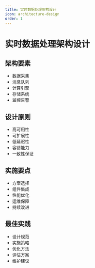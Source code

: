 ```yaml
---
title: 实时数据处理架构设计
icon: architecture-design
order: 1
---
```


# 实时数据处理架构设计

## 架构要素
- 数据采集
- 消息队列
- 计算引擎
- 存储系统
- 监控告警

## 设计原则
- 高可用性
- 可扩展性
- 低延迟性
- 容错能力
- 一致性保证

## 实施要点
- 方案选择
- 组件集成
- 性能优化
- 运维保障
- 持续改进

## 最佳实践
- 设计规范
- 实施策略
- 优化方法
- 评估方案
- 维护建议
